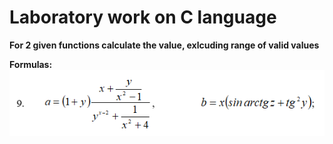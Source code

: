 # Laboratory work on C language

**For 2 given functions calculate the value, exlcuding range of valid values**

**Formulas:**
![functions](https://github.com/artemkaxdxd/Projects/blob/main/CustomProject1/functions.png)